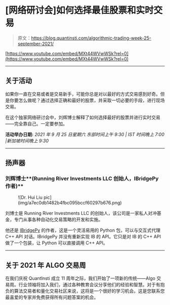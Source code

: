 # [网络研讨会]如何选择最佳股票和实时交易

> 原文：<https://blog.quantinsti.com/algorithmic-trading-week-25-september-2021/>

[https://www.youtube.com/embed/MXt44WVwWSk?rel=0](https://www.youtube.com/embed/MXt44WVwWSk?rel=0)

* * *

## 关于活动

如果你一直在交易或者是交易新手，可能你总是对以最好的方式交易感到好奇。但是你要怎么做呢？通过选择正确和最好的股票，并采取一切必要的手段，进行现场交易。

在这个独家网络研讨会中，刘辉博士解释了如何选择最好的股票并进行实时交易——完全靠自己。一定要参加。

**活动举办日期:**
*2021 年 9 月 25 日星期六
东部时间上午 9:30 | IST 时间晚上 7:00 |新加坡时间晚上 9:30*

* * *

## 扬声器

### 刘辉博士**(Running River Investments LLC 创始人，IBridgePy 作者)**

<figure class="kg-card kg-image-card">![Dr. Hui Liu pic](img/a7ec0db1482b4fbc095bccf60297b676.png)</figure>

刘博士是 Running River Investments LLC 的创始人，该公司是一家私人对冲基金，专门从事各种自动化交易策略的开发和实施。

他还是 [IBridgePy](https://quantra.quantinsti.com/course/Automated-Trading-IBridgePY-Interactive-Brokers-Platform) 的作者，这是一个灵活易用的 Python 包，可以与交互式代理 C++ API 对话。IBridgePy 并没有重新实现 IB 的 API。它只是对 IB 的 C++ API 做了一个包装，让 Python 可以直接调用 C++ API。

* * *

## 关于 2021 年 ALGO 交易周

在我们庆祝 QuantInsti 成立 11 周年之际，我们开始了一项新的传统——Algo 交易周。行业领袖将加入我们，通过各种教育会议分享他们的经验和智慧。对于有抱负的算法交易者和量化交易社区来说，这将是一个很好的学习机会。这是您联系您最喜爱的专家并免费获得所有问题答案的机会。